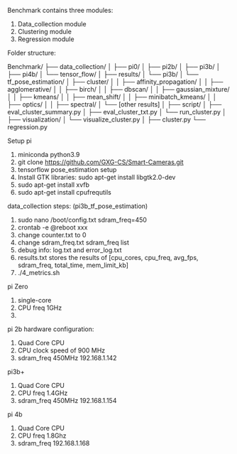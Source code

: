 Benchmark contains three modules:
1. Data_collection module
2. Clustering module
3. Regression module

Folder structure:

Benchmark/
├── data_collection/
│   ├── pi0/
│   ├── pi2b/
│   ├── pi3b/
│   ├── pi4b/
│   └── tensor_flow/
│
├── results/
│   └── pi3b/
│       └── tf_pose_estimation/
│           ├── cluster/
│           │   ├── affinity_propagation/
│           │   ├── agglomerative/
│           │   ├── birch/
│           │   ├── dbscan/
│           │   ├── gaussian_mixture/
│           │   ├── kmeans/
│           │   ├── mean_shift/
│           │   ├── minibatch_kmeans/
│           │   ├── optics/
│           │   ├── spectral/
│           └── [other results]
│
├── script/
│   ├── eval_cluster_summary.py
│   ├── eval_cluster_txt.py
│   └── run_cluster.py
│
├── visualization/
│   └── visualize_cluster.py
│
├── cluster.py
└── regression.py



Setup pi
1. miniconda python3.9
2. git clone https://github.com/GXG-CS/Smart-Cameras.git
3. tensorflow pose_estimation setup
4. Install GTK libraries: sudo apt-get install libgtk2.0-dev
5. sudo apt-get install xvfb
6. sudo apt-get install cpufrequtils

data_collection steps: (pi3b_tf_pose_estimation)
1. sudo nano /boot/config.txt     sdram_freq=450
2. crontab -e @reboot xxx
3. change counter.txt to 0
4. change sdram_freq.txt sdram_freq list
5. debug info: log.txt and error_log.txt
6. results.txt stores the results of [cpu_cores, cpu_freq, avg_fps, sdram_freq, total_time, mem_limit_kb]
7. ./4_metrics.sh


pi Zero
1. single-core
2. CPU freq 1GHz
3. 


pi 2b hardware configuration:
1. Quad Core CPU
2. CPU clock speed of 900 MHz
3. sdram_freq 450MHz
192.168.1.142

pi3b+
1. Quad Core CPU
2. CPU freq 1.4GHz
3. sdram_freq 450MHz
192.168.1.154

pi 4b
1. Quad Core CPU
2. CPU freq 1.8Ghz
3. sdram_freq
192.168.1.168

